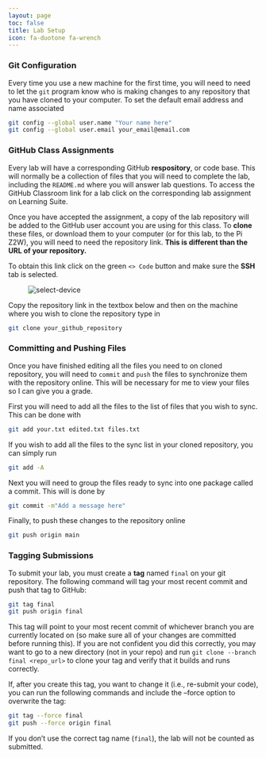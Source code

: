 ```yaml
---
layout: page
toc: false
title: Lab Setup
icon: fa-duotone fa-wrench
---
```


### Git Configuration
Every time you use a new machine for the first time, you will need to need to let the `git` program know who is making changes to any repository that you have cloned to your computer. To set the default email address and name associated 

```bash
git config --global user.name "Your name here"
git config --global user.email your_email@email.com
```

### GitHub Class Assignments

Every lab will have a corresponding GitHub **respository**, or code base. This will normally be a collection of files that you will need to complete the lab, including the `README.md` where you will answer lab questions. To access the GitHub Classroom link for a lab click on the corresponding lab assignment on Learning Suite.

Once you have accepted the assignment, a copy of the lab repository will be added to the GitHub user account you are using for this class. To **clone** these files, or download them to your computer (or for this lab, to the Pi Z2W), you will need to need the repository link. **This is different than the URL of your repository.** 

To obtain this link click on the green `<> Code` button and make sure the **SSH** tab is selected. 

<figure class="image mx-auto" style="max-width: 750px">
    <img src="{% link assets/lab-setup/url.png %}" alt="select-device">
</figure>

Copy the repository link in the textbox below and then on the machine where you wish to clone the repository type in
```bash
git clone your_github_repository
```

### Committing and Pushing Files

Once you have finished editing all the files you need to on cloned repository, you will need to `commit` and `push` the files to synchronize them with the repository online. This will be necessary for me to view your files so I can give you a grade.

First you will need to add all the files to the list of files that you wish to sync. This can be done with
```bash
git add your.txt edited.txt files.txt
```
If you wish to add all the files to the sync list in your cloned repository, you can simply run
```bash
git add -A
```

Next you will need to group the files ready to sync into one package called a commit. This will is done by
```bash
git commit -m"Add a message here"
```

Finally, to push these changes to the repository online
```bash
git push origin main
```

### Tagging Submissions

To submit your lab, you must create a **tag** named `final` on your git repository. The following command will tag your most recent commit and push that tag to GitHub:

```bash
git tag final
git push origin final
```

This tag will point to your most recent commit of whichever branch you are currently located on (so make sure all of your changes are committed before running this). If you are not confident you did this correctly, you may want to go to a new directory (not in your repo) and run `git clone --branch final <repo_url>` to clone your tag and verify that it builds and runs correctly.

If, after you create this tag, you want to change it (i.e., re-submit your code), you can run the following commands and include the –force option to overwrite the tag:
```bash
git tag --force final
git push --force origin final
```
If you don’t use the correct tag name (`final`), the lab will not be counted as submitted.
